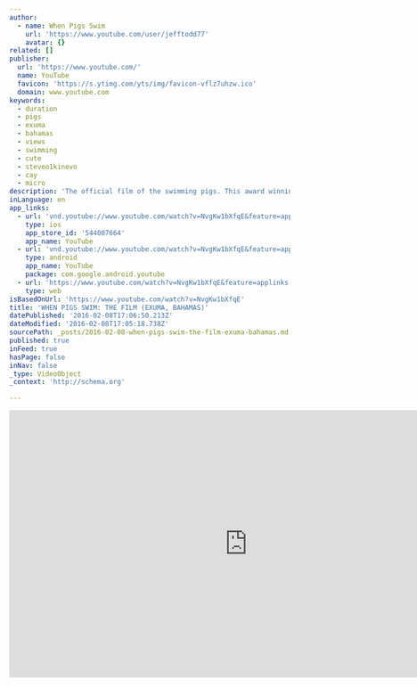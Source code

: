 ```yaml
---
author:
  - name: When Pigs Swim
    url: 'https://www.youtube.com/user/jefftodd77'
    avatar: {}
related: []
publisher:
  url: 'https://www.youtube.com/'
  name: YouTube
  favicon: 'https://s.ytimg.com/yts/img/favicon-vflz7uhzw.ico'
  domain: www.youtube.com
keywords:
  - duration
  - pigs
  - exuma
  - bahamas
  - views
  - swimming
  - cute
  - steveo1kinevo
  - cay
  - micro
description: 'The official film of the swimming pigs. This award winning short documentary (PREVIEW ONLY) is dedicated to the wonderful people of Exuma, and of course, the world-famous swimming pigs. The full version of When Pigs Swim premiered at the 2014 Bahamas International Film Festival and has screened at several International Film Festivals.'
inLanguage: en
app_links:
  - url: 'vnd.youtube://www.youtube.com/watch?v=NvgKw1bXfqE&feature=applinks'
    type: ios
    app_store_id: '544007664'
    app_name: YouTube
  - url: 'vnd.youtube://www.youtube.com/watch?v=NvgKw1bXfqE&feature=applinks'
    type: android
    app_name: YouTube
    package: com.google.android.youtube
  - url: 'https://www.youtube.com/watch?v=NvgKw1bXfqE&feature=applinks'
    type: web
isBasedOnUrl: 'https://www.youtube.com/watch?v=NvgKw1bXfqE'
title: 'WHEN PIGS SWIM: THE FILM (EXUMA, BAHAMAS)'
datePublished: '2016-02-08T17:06:50.213Z'
dateModified: '2016-02-08T17:05:18.738Z'
sourcePath: _posts/2016-02-08-when-pigs-swim-the-film-exuma-bahamas.md
published: true
inFeed: true
hasPage: false
inNav: false
_type: VideoObject
_context: 'http://schema.org'

---
```

<iframe src="https://cdn.embedly.com/widgets/media.html?src=https%3A%2F%2Fwww.youtube.com%2Fembed%2FNvgKw1bXfqE%3Ffeature%3Doembed&amp;url=https%3A%2F%2Fwww.youtube.com%2Fwatch%3Fv%3DNvgKw1bXfqE&amp;image=https%3A%2F%2Fi.ytimg.com%2Fvi%2FNvgKw1bXfqE%2Fhqdefault.jpg&amp;key=b7d04c9b404c499eba89ee7072e1c4f7&amp;type=text%2Fhtml&amp;schema=youtube" width="854" height="480" scrolling="no" frameborder="0" allowfullscreen="allowfullscreen" style=""></iframe>